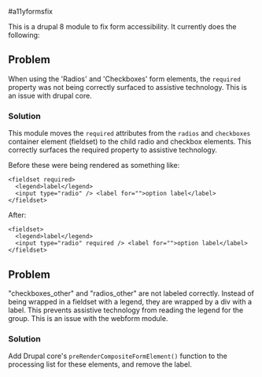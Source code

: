 #a11yformsfix

This is a drupal 8 module to fix form accessibility. It currently does the following:

## Problem
When using the 'Radios' and 'Checkboxes' form elements, the `required` property was not being correctly surfaced to assistive technology. This is an issue with drupal core.

### Solution

This module moves the `required` attributes from the `radios` and `checkboxes` container element (fieldset) to the child radio and checkbox elements. This correctly surfaces the required property to assistive technology.

Before these were being rendered as something like:

```
<fieldset required>
  <legend>label</legend>
  <input type="radio" /> <label for="">option label</label>
</fieldset>
```

After:

```
<fieldset>
  <legend>label</legend>
  <input type="radio" required /> <label for="">option label</label>
</fieldset>
```

## Problem
"checkboxes_other" and "radios_other" are not labeled correctly. Instead of being wrapped in a fieldset with a legend, they are wrapped by a div with a label. This prevents assistive technology from reading the legend for the group. This is an issue with the webform module.

### Solution

Add Drupal core's `preRenderCompositeFormElement()` function to the processing list for these elements, and remove the label.
